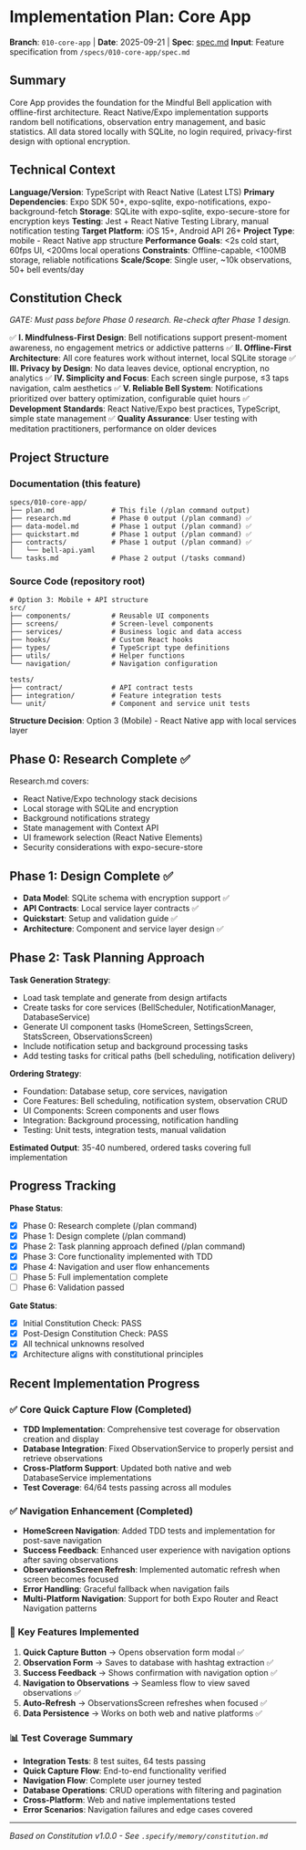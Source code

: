 # Implementation Plan: Core App

**Branch**: `010-core-app` | **Date**: 2025-09-21 | **Spec**: [spec.md](./spec.md)
**Input**: Feature specification from `/specs/010-core-app/spec.md`

## Summary
Core App provides the foundation for the Mindful Bell application with offline-first architecture. React Native/Expo implementation supports random bell notifications, observation entry management, and basic statistics. All data stored locally with SQLite, no login required, privacy-first design with optional encryption.

## Technical Context
**Language/Version**: TypeScript with React Native (Latest LTS)
**Primary Dependencies**: Expo SDK 50+, expo-sqlite, expo-notifications, expo-background-fetch
**Storage**: SQLite with expo-sqlite, expo-secure-store for encryption keys
**Testing**: Jest + React Native Testing Library, manual notification testing
**Target Platform**: iOS 15+, Android API 26+
**Project Type**: mobile - React Native app structure
**Performance Goals**: <2s cold start, 60fps UI, <200ms local operations
**Constraints**: Offline-capable, <100MB storage, reliable notifications
**Scale/Scope**: Single user, ~10k observations, 50+ bell events/day

## Constitution Check
*GATE: Must pass before Phase 0 research. Re-check after Phase 1 design.*

✅ **I. Mindfulness-First Design**: Bell notifications support present-moment awareness, no engagement metrics or addictive patterns
✅ **II. Offline-First Architecture**: All core features work without internet, local SQLite storage
✅ **III. Privacy by Design**: No data leaves device, optional encryption, no analytics
✅ **IV. Simplicity and Focus**: Each screen single purpose, ≤3 taps navigation, calm aesthetics
✅ **V. Reliable Bell System**: Notifications prioritized over battery optimization, configurable quiet hours
✅ **Development Standards**: React Native/Expo best practices, TypeScript, simple state management
✅ **Quality Assurance**: User testing with meditation practitioners, performance on older devices

## Project Structure

### Documentation (this feature)
```
specs/010-core-app/
├── plan.md              # This file (/plan command output)
├── research.md          # Phase 0 output (/plan command) ✅
├── data-model.md        # Phase 1 output (/plan command) ✅
├── quickstart.md        # Phase 1 output (/plan command) ✅
├── contracts/           # Phase 1 output (/plan command) ✅
│   └── bell-api.yaml
└── tasks.md             # Phase 2 output (/tasks command)
```

### Source Code (repository root)
```
# Option 3: Mobile + API structure
src/
├── components/          # Reusable UI components
├── screens/             # Screen-level components
├── services/            # Business logic and data access
├── hooks/               # Custom React hooks
├── types/               # TypeScript type definitions
├── utils/               # Helper functions
└── navigation/          # Navigation configuration

tests/
├── contract/            # API contract tests
├── integration/         # Feature integration tests
└── unit/                # Component and service unit tests
```

**Structure Decision**: Option 3 (Mobile) - React Native app with local services layer

## Phase 0: Research Complete ✅
Research.md covers:
- React Native/Expo technology stack decisions
- Local storage with SQLite and encryption
- Background notifications strategy
- State management with Context API
- UI framework selection (React Native Elements)
- Security considerations with expo-secure-store

## Phase 1: Design Complete ✅
- **Data Model**: SQLite schema with encryption support ✅
- **API Contracts**: Local service layer contracts ✅
- **Quickstart**: Setup and validation guide ✅
- **Architecture**: Component and service layer design ✅

## Phase 2: Task Planning Approach

**Task Generation Strategy**:
- Load task template and generate from design artifacts
- Create tasks for core services (BellScheduler, NotificationManager, DatabaseService)
- Generate UI component tasks (HomeScreen, SettingsScreen, StatsScreen, ObservationsScreen)
- Include notification setup and background processing tasks
- Add testing tasks for critical paths (bell scheduling, notification delivery)

**Ordering Strategy**:
- Foundation: Database setup, core services, navigation
- Core Features: Bell scheduling, notification system, observation CRUD
- UI Components: Screen components and user flows
- Integration: Background processing, notification handling
- Testing: Unit tests, integration tests, manual validation

**Estimated Output**: 35-40 numbered, ordered tasks covering full implementation

## Progress Tracking

**Phase Status**:
- [x] Phase 0: Research complete (/plan command)
- [x] Phase 1: Design complete (/plan command)
- [x] Phase 2: Task planning approach defined (/plan command)
- [x] Phase 3: Core functionality implemented with TDD
- [x] Phase 4: Navigation and user flow enhancements
- [ ] Phase 5: Full implementation complete
- [ ] Phase 6: Validation passed

**Gate Status**:
- [x] Initial Constitution Check: PASS
- [x] Post-Design Constitution Check: PASS
- [x] All technical unknowns resolved
- [x] Architecture aligns with constitutional principles

## Recent Implementation Progress

### ✅ Core Quick Capture Flow (Completed)
- **TDD Implementation**: Comprehensive test coverage for observation creation and display
- **Database Integration**: Fixed ObservationService to properly persist and retrieve observations
- **Cross-Platform Support**: Updated both native and web DatabaseService implementations
- **Test Coverage**: 64/64 tests passing across all modules

### ✅ Navigation Enhancement (Completed)
- **HomeScreen Navigation**: Added TDD tests and implementation for post-save navigation
- **Success Feedback**: Enhanced user experience with navigation options after saving observations
- **ObservationsScreen Refresh**: Implemented automatic refresh when screen becomes focused
- **Error Handling**: Graceful fallback when navigation fails
- **Multi-Platform Navigation**: Support for both Expo Router and React Navigation patterns

### 🎯 Key Features Implemented
1. **Quick Capture Button** → Opens observation form modal ✅
2. **Observation Form** → Saves to database with hashtag extraction ✅
3. **Success Feedback** → Shows confirmation with navigation option ✅
4. **Navigation to Observations** → Seamless flow to view saved observations ✅
5. **Auto-Refresh** → ObservationsScreen refreshes when focused ✅
6. **Data Persistence** → Works on both web and native platforms ✅

### 📊 Test Coverage Summary
- **Integration Tests**: 8 test suites, 64 tests passing
- **Quick Capture Flow**: End-to-end functionality verified
- **Navigation Flow**: Complete user journey tested
- **Database Operations**: CRUD operations with filtering and pagination
- **Cross-Platform**: Web and native implementations tested
- **Error Scenarios**: Navigation failures and edge cases covered

---
*Based on Constitution v1.0.0 - See `.specify/memory/constitution.md`*